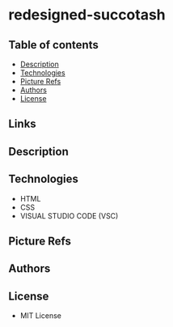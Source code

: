 # redesigned-succotash

## Table of contents

* [Description](#Description)
* [Technologies](#Technologies)
* [Picture Refs](#Picture-Refs)
* [Authors](#Authors)
* [License](#License)

## Links

## Description



## Technologies

* HTML
* CSS
* VISUAL STUDIO CODE (VSC)


## Picture Refs


## Authors




## License

* MIT License
